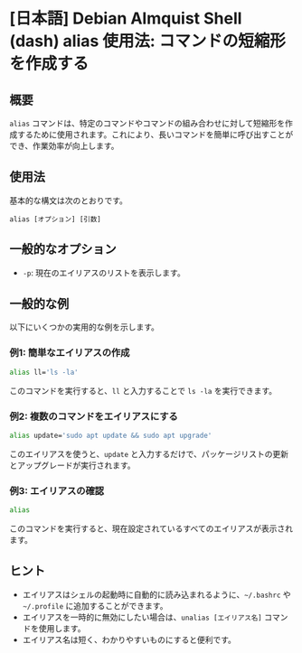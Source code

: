 # [日本語] Debian Almquist Shell (dash) alias 使用法: コマンドの短縮形を作成する

## 概要
`alias` コマンドは、特定のコマンドやコマンドの組み合わせに対して短縮形を作成するために使用されます。これにより、長いコマンドを簡単に呼び出すことができ、作業効率が向上します。

## 使用法
基本的な構文は次のとおりです。

```
alias [オプション] [引数]
```

## 一般的なオプション
- `-p`: 現在のエイリアスのリストを表示します。

## 一般的な例
以下にいくつかの実用的な例を示します。

### 例1: 簡単なエイリアスの作成
```sh
alias ll='ls -la'
```
このコマンドを実行すると、`ll` と入力することで `ls -la` を実行できます。

### 例2: 複数のコマンドをエイリアスにする
```sh
alias update='sudo apt update && sudo apt upgrade'
```
このエイリアスを使うと、`update` と入力するだけで、パッケージリストの更新とアップグレードが実行されます。

### 例3: エイリアスの確認
```sh
alias
```
このコマンドを実行すると、現在設定されているすべてのエイリアスが表示されます。

## ヒント
- エイリアスはシェルの起動時に自動的に読み込まれるように、`~/.bashrc` や `~/.profile` に追加することができます。
- エイリアスを一時的に無効にしたい場合は、`unalias [エイリアス名]` コマンドを使用します。
- エイリアス名は短く、わかりやすいものにすると便利です。